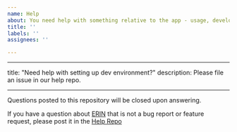 ```yaml
---
name: Help
about: You need help with something relative to the app - usage, development.
title: ''
labels: ''
assignees: ''

---
```


---
title: "Need help with setting up dev environment?"
description: Please file an issue in our help repo.

---

Questions posted to this repository will be closed upon answering.

If you have a question about [ERIN]() that is not a bug report or feature
request, please post it in the [Help Repo]()
